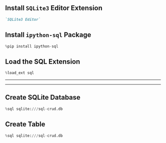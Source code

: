 ## **Install `SQLite3` Editor Extension**
``` md
`SQLite3 Editor`
```

## **Install `ipython-sql` Package**
``` python
%pip install ipython-sql
```

## **Load the SQL Extension**
``` python
%load_ext sql
```

---
---


## **Create SQLite Database**
``` python
%sql sqlite:///sql-crud.db
```
## **Create Table**
``` python
%sql sqlite:///sql-crud.db
```
